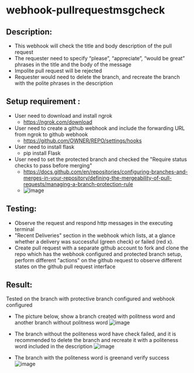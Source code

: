 # webhook-pullrequestmsgcheck

## Description:
   - This webhook will check the title and body description of the pull request
   - The requester need to specify “please”, “appreciate”, “would be great” phrases in the title and the body of the message
   - Impolite pull request will be rejected
   - Requester would need to delete the branch, and recreate the branch with the polite phrases in the  description

## Setup requirement :
   - User need to download and install ngrok
       *  https://ngrok.com/download
   - User need to create a github webhook and include the forwarding URL from ngrok to github webhook
       *  https://github.com/OWNER/REPO/settings/hooks
   - User need to install flask
       *   pip install Flask
   - User need to set the protected branch and checked the "Require status checks to pass before merging"
       * https://docs.github.com/en/repositories/configuring-branches-and-merges-in-your-repository/defining-the-mergeability-of-pull-requests/managing-a-branch-protection-rule
       * ![image](https://user-images.githubusercontent.com/22057288/173725037-6f213b81-32d5-4d54-8a5d-4fe27ce27a40.png)

## Testing:
   - Observe the request and respond http messages in the executing terminal
   - "Recent Deliveries" section in the webhook which lists, at a glance whether a delivery was successful (green check) or failed (red x).
   - Create pull request with a separate github account to fork and clone the repo which has the webhook configured and protected branch setup, perform different "actions" on the  github request to observe different states on the github pull request interface
  
## Result:
  Tested on the branch with protective branch configured and webhook configured
  - The picture below, show a branch created with politness word and another branch without politness word 
  ![image](https://user-images.githubusercontent.com/22057288/173721663-9f624d11-e86e-43bd-a6e6-2d12922f731e.png)
  
  - The branch without the politeness word have check failed, and it is recommended to delete the branch and recreate it with a politeness word included in the description
  ![image](https://user-images.githubusercontent.com/22057288/173722287-dc08aede-bb52-4867-a10d-f71dc77d49cf.png)
  
  - The branch with the politeness word is greenand verify success
  ![image](https://user-images.githubusercontent.com/22057288/173722883-1a0ddf12-86af-48f6-b306-1fba93d8ed6e.png)

  
